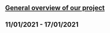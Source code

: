 ## [General overview of our project](https://zczlsde.github.io/0016team1.github.io/index2)

## 11/01/2021 - 17/01/2021
